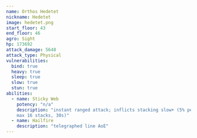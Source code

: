 ```yaml
---
name: Orthos Hedetet
nickname: Hedetet
image: hedetet.png
start_floor: 43
end_floor: 46
agro: Sight
hp: 173692
attack_damage: 5648
attack_type: Physical
vulnerabilities:
  bind: true
  heavy: true
  sleep: true
  slow: true
  stun: true
abilities:
  - name: Sticky Web
    potency: "n/a"
    description: "instant ranged attack; inflicts stacking slow+ (5% per stack,
    max 16 stacks, 30s)"
  - name: Hailfire
    description: "telegraphed line AoE"
---
```

